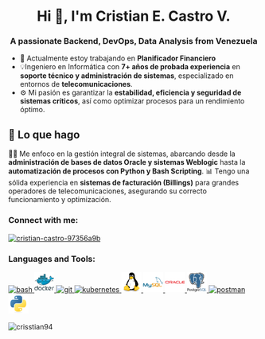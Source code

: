 <h1 align="center">Hi 👋, I'm Cristian E. Castro V.</h1>
<h3 align="center">A passionate Backend, DevOps, Data Analysis from Venezuela</h3>

- 🔭 Actualmente estoy trabajando en **Planificador Financiero**
-  💡Ingeniero en Informática con **7+ años de probada experiencia** en **soporte técnico y administración de sistemas**, especializado en entornos de **telecomunicaciones**.
- ⚙️ Mi pasión es garantizar la **estabilidad, eficiencia y seguridad de sistemas críticos**, así como optimizar procesos para un rendimiento óptimo.

## 🚀 Lo que hago

👨‍💻 Me enfoco en la gestión integral de sistemas, abarcando desde la **administración de bases de datos Oracle y sistemas Weblogic** hasta la **automatización de procesos con Python y Bash Scripting**. 
📊 Tengo una sólida experiencia en **sistemas de facturación (Billings)** para grandes operadores de telecomunicaciones, asegurando su correcto funcionamiento y optimización.

<h3 align="left">Connect with me:</h3>
<p align="left">
<a href="https://linkedin.com/in/cristian-castro-97356a9b" target="blank"><img align="center" src="https://raw.githubusercontent.com/rahuldkjain/github-profile-readme-generator/master/src/images/icons/Social/linked-in-alt.svg" alt="cristian-castro-97356a9b" height="30" width="40" /></a>
</p>

<h3 align="left">Languages and Tools:</h3>
<p align="left"> <a href="https://www.gnu.org/software/bash/" target="_blank" rel="noreferrer"> <img src="https://www.vectorlogo.zone/logos/gnu_bash/gnu_bash-icon.svg" alt="bash" width="40" height="40"/> </a> <a href="https://www.docker.com/" target="_blank" rel="noreferrer"> <img src="https://raw.githubusercontent.com/devicons/devicon/master/icons/docker/docker-original-wordmark.svg" alt="docker" width="40" height="40"/> </a> <a href="https://git-scm.com/" target="_blank" rel="noreferrer"> <img src="https://www.vectorlogo.zone/logos/git-scm/git-scm-icon.svg" alt="git" width="40" height="40"/> </a> <a href="https://kubernetes.io" target="_blank" rel="noreferrer"> <img src="https://www.vectorlogo.zone/logos/kubernetes/kubernetes-icon.svg" alt="kubernetes" width="40" height="40"/> </a> <a href="https://www.linux.org/" target="_blank" rel="noreferrer"> <img src="https://raw.githubusercontent.com/devicons/devicon/master/icons/linux/linux-original.svg" alt="linux" width="40" height="40"/> </a> <a href="https://www.mysql.com/" target="_blank" rel="noreferrer"> <img src="https://raw.githubusercontent.com/devicons/devicon/master/icons/mysql/mysql-original-wordmark.svg" alt="mysql" width="40" height="40"/> </a> <a href="https://www.oracle.com/" target="_blank" rel="noreferrer"> <img src="https://raw.githubusercontent.com/devicons/devicon/master/icons/oracle/oracle-original.svg" alt="oracle" width="40" height="40"/> </a> <a href="https://www.postgresql.org" target="_blank" rel="noreferrer"> <img src="https://raw.githubusercontent.com/devicons/devicon/master/icons/postgresql/postgresql-original-wordmark.svg" alt="postgresql" width="40" height="40"/> </a> <a href="https://postman.com" target="_blank" rel="noreferrer"> <img src="https://www.vectorlogo.zone/logos/getpostman/getpostman-icon.svg" alt="postman" width="40" height="40"/> </a> <a href="https://www.python.org" target="_blank" rel="noreferrer"> <img src="https://raw.githubusercontent.com/devicons/devicon/master/icons/python/python-original.svg" alt="python" width="40" height="40"/> </a> </p>

<p><img align="center" src="https://github-readme-stats.vercel.app/api/top-langs?username=crisstian94&show_icons=true&locale=en&layout=compact" alt="crisstian94" /></p>
